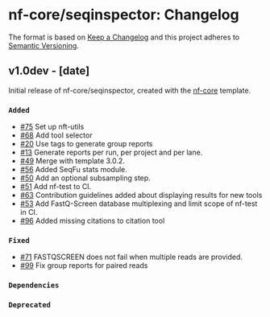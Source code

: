 # nf-core/seqinspector: Changelog

The format is based on [Keep a Changelog](https://keepachangelog.com/en/1.0.0/)
and this project adheres to [Semantic Versioning](https://semver.org/spec/v2.0.0.html).

## v1.0dev - [date]

Initial release of nf-core/seqinspector, created with the [nf-core](https://nf-co.re/) template.

### `Added`

- [#75](https://github.com/nf-core/seqinspector/pull/75) Set up nft-utils
- [#68](https://github.com/nf-core/seqinspector/pull/68) Add tool selector
- [#20](https://github.com/nf-core/seqinspector/pull/20) Use tags to generate group reports
- [#13](https://github.com/nf-core/seqinspector/pull/13) Generate reports per run, per project and per lane.
- [#49](https://github.com/nf-core/seqinspector/pull/49) Merge with template 3.0.2.
- [#56](https://github.com/nf-core/seqinspector/pull/56) Added SeqFu stats module.
- [#50](https://github.com/nf-core/seqinspector/pull/50) Add an optional subsampling step.
- [#51](https://github.com/nf-core/seqinspector/pull/51) Add nf-test to CI.
- [#63](https://github.com/nf-core/seqinspector/pull/63) Contribution guidelines added about displaying results for new tools
- [#53](https://github.com/nf-core/seqinspector/pull/53) Add FastQ-Screen database multiplexing and limit scope of nf-test in CI.
- [#96](https://github.com/nf-core/seqinspector/pull/96) Added missing citations to citation tool

### `Fixed`

- [#71](https://github.com/nf-core/seqinspector/pull/71) FASTQSCREEN does not fail when multiple reads are provided.
- [#99](https://github.com/nf-core/seqinspector/pull/99) Fix group reports for paired reads

### `Dependencies`

### `Deprecated`
